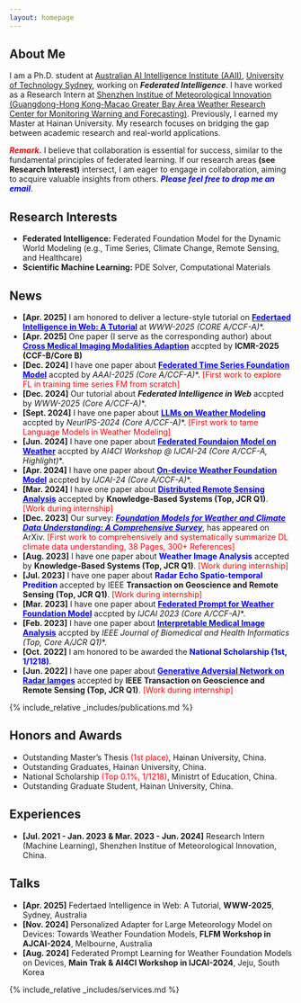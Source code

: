 ```yaml
---
layout: homepage
---
```


## About Me

I am a Ph.D. student at [Australian AI Intelligence Institute (AAII)](https://www.uts.edu.au/research/australian-artificial-intelligence-institute), [University of Technology Sydney](https://www.uts.edu.au/), working on ***Federated Intelligence***. I have worked as a Research Intern at [Shenzhen Institue of Meteorological Innovation (Guangdong-Hong Kong-Macao Greater Bay Area Weather Research Center for Monitoring Warning and Forecasting)](https://weather.sz.gov.cn/gbamwf/zhongxingaikuang/). Previously, I earned my Master at Hainan University. My research focuses on bridging the gap between academic research and real-world applications.

***<span style="color: Red;">Remark.</span>*** I believe that collaboration is essential for success, similar to the fundamental principles of federated learning. If our research areas **(see Research Interest)** intersect, I am eager to engage in collaboration, aiming to acquire valuable insights from others. ***<span style="color: blue;">Please feel free to drop me an email</span>***.

## Research Interests

- **Federated Intelligence:** Federated Foundation Model for the Dynamic World Modeling (e.g., Time Series, Climate Change, Remote Sensing, and Healthcare)
- **Scientific Machine Learning:** PDE Solver, Computational Materials

## News
- **[Apr. 2025]** I am honored to deliver a lecture-style tutorial on [**<span style="color: blue; font-weight: bold;">Federtaed Intelligence in Web: A Tutorial</span>**](https://www2025.thewebconf.org/accepted-tutorials) at **WWW-2025 (CORE A*/CCF-A)**.
- **[Apr. 2025]** One paper (I serve as the corresponding author) about [**<span style="color: blue; font-weight: bold;">Cross Medical Imaging Modalities Adaption</span>**](https://arxiv.org/pdf/2412.08906) accpted by **ICMR-2025 (CCF-B/Core B)**
- **[Dec. 2024]** I have one paper about [**<span style="color: blue; font-weight: bold;">Federated Time Series Foundation Model</span>**](https://arxiv.org/pdf/2412.08906) accpted by **AAAI-2025 (Core A*/CCF-A)**. <span style="color: red;">[First work to explore FL in training time series FM from scratch]</span>
- **[Dec. 2024]** Our tutorial about ***Federated Intelligence in Web*** accpted by **WWW-2025 (Core A*/CCF-A)**.
- **[Sept. 2024]** I have one paper about [**<span style="color: blue; font-weight: bold;">LLMs on Weather Modeling</span>**](https://arxiv.org/pdf/2405.20348) accpted by **NeurIPS-2024 (Core A*/CCF-A)**. <span style="color: red;">[First work to tame Language Models in Weather Modeling]</span>
- **[Jun. 2024]** I have one paper about [**<span style="color: blue; font-weight: bold;">Federated Foundaion Model on Weather</span>**](https://openreview.net/pdf?id=VpMYKivGVE) accpted by **AI4CI Workshop @ IJCAI-24 (Core A*/CCF-A, Highlight)**.
- **[Apr. 2024]** I have one paper about [**<span style="color: blue; font-weight: bold;">On-device Weather Foundation Model</span>**](https://arxiv.org/pdf/2305.14244) accpted by **IJCAI-24 (Core A*/CCF-A)**.
- **[Mar. 2024]** I have one paper about [**<span style="color: blue; font-weight: bold;">Distributed Remote Sensing Analysis</span>**](https://www.sciencedirect.com/science/article/abs/pii/S0950705124003290) accepted by **Knowledge-Based Systems (Top, JCR Q1)**. <span style="color: red;">[Work during internship]</span>
- **[Dec. 2023]** Our survey: [***<span style="color: blue; font-weight: bold;">Foundation Models for Weather and Climate Data Understanding: A Comprehensive Survey</span>***](https://arxiv.org/pdf/2312.03014), has appeared on ArXiv. <span style="color: red;">[First work to comprehensively and systematically summarize DL climate data understanding, 38 Pages, 300+ References]</span>
- **[Aug. 2023]** I have one paper about **<span style="color: blue; font-weight: bold;">Weather Image Analysis</span>** accepted by **Knowledge-Based Systems (Top, JCR Q1)**. <span style="color: red;">[Work during internship]</span>
- **[Jul. 2023]** I have one paper about **<span style="color: blue; font-weight: bold;">Radar Echo Spatio-temporal Predition</span>** accepted by IEEE **Transaction on Geoscience and Remote Sensing (Top, JCR Q1)**. <span style="color: red;">[Work during internship]</span>
- **[Mar. 2023]** I have one paper about [**<span style="color: blue; font-weight: bold;">Federated Prompt for Weather Foundation Model</span>**](https://www.ijcai.org/proceedings/2023/0393.pdf) accpted by **IJCAI 2023 (Core A*/CCF-A)**.
- **[Feb. 2023]** I have one paper about [**<span style="color: blue; font-weight: bold;">Interpretable Medical Image Analysis</span>**](https://ieeexplore.ieee.org/document/10050021?denied=) accpted by **IEEE Journal of Biomedical and Health Informatics (Top, Core A*/JCR Q1)**.
- **[Oct. 2022]** I am honored to be awarded the **<span style="color: blue; font-weight: bold;">National Scholarship (1st, 1/1218)</span>**.
- **[Jun. 2022]** I have one paper about [**<span style="color: blue; font-weight: bold;">Generative Adversial Network on Radar Iamges</span>**](https://ieeexplore.ieee.org/document/10050021?denied=) accepted by **IEEE Transaction on Geoscience and Remote Sensing (Top, JCR Q1)**. <span style="color: red;">[Work during internship]</span>

{% include_relative _includes/publications.md %}

## Honors and Awards
- Outstanding Master’s Thesis <span style="color: red;">(1st place)</span>, Hainan University, China.
- Outstanding Graduates, Hainan University, China.
- National Scholarship <span style="color: red;">(Top 0.1%, 1/1218)</span>, Ministrt of Education, China.
- Outstanding Graduate Student, Hainan University, China.

## Experiences
- **[Jul. 2021 - Jan. 2023 & Mar. 2023 - Jun. 2024]** Research Intern (Machine Learning), Shenzhen Institue of Meteorological Innovation, China.

## Talks
- **[Apr. 2025]** Federtaed Intelligence in Web: A Tutorial, **WWW-2025**, Sydney, Australia
- **[Nov. 2024]** Personalized Adapter for Large Meteorology Model on Devices: Towards Weather Foundation Models, **FLFM Workshop in AJCAI-2024**, Melbourne, 
Australia
- **[Aug. 2024]** Federated Prompt Learning for Weather Foundation Models on Devices, **Main Trak & AI4CI Workshop in IJCAI-2024**, Jeju, 
South Korea

{% include_relative _includes/services.md %}
